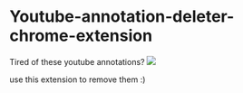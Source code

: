 # Youtube-annotation-deleter-chrome-extension

Tired of these youtube annotations?
<img src="https://i.imgur.com/5Y6lzd0.png"/>

use this extension to remove them :)
